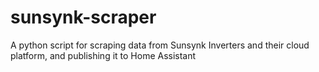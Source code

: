 # sunsynk-scraper
A python script for scraping data from Sunsynk Inverters and their cloud platform, and publishing it to Home Assistant
